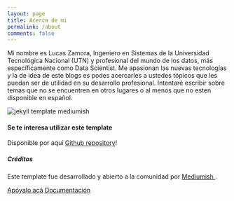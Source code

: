 ```yaml
---
layout: page
title: Acerca de mi
permalink: /about
comments: false
---
```


<div class="row justify-content-between">
<div class="col-md-8 pr-5">

<p>Mi nombre es Lucas Zamora, Ingeniero en Sistemas de la Universidad Tecnológica Nacional (UTN) y profesional del mundo de los datos, más específicamente como Data Scientist. Me apasionan las nuevas tecnologías
y la de idea de este blogs es podes acercarles a ustedes tópicos que les puedan ser de utilidad en su desarrollo profesional. Intentaré escribir sobre
temas que no se encuentren en otros lugares o al menos que no esten disponible en español.</p>

<p class="mb-5"><img class="shadow-lg" src="{{site.baseurl}}/assets/images/background.jpg" alt="jekyll template mediumish" /></p>

<h4>Se te interesa utilizar este template</h4>

<p>Disponible por aquí <a href="https://github.com/wowthemesnet/mediumish-theme-jekyll">Github repository</a>!</p>

</div>

<div class="col-md-4">

<div class="sticky-top sticky-top-80">
<h5>Créditos</h5>

<p>Este template fue desarrollado y abierto a la comunidad por <a target="_blank" href="https://github.com/wowthemesnet/mediumish-theme-jekyll">Mediumish <i class="fab fa-github"></i></a>.</p>

<a target="_blank" href="https://www.wowthemes.net/donate/" class="btn btn-danger">Apóyalo acá</a> <a target="_blank" href="https://bootstrapstarter.com/bootstrap-templates/template-mediumish-bootstrap-jekyll/" class="btn btn-warning">Documentación</a>

</div>
</div>
</div>
